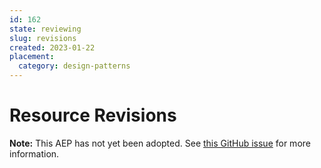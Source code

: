 ```yaml
---
id: 162
state: reviewing
slug: revisions
created: 2023-01-22
placement:
  category: design-patterns
---
```

# Resource Revisions

**Note:** This AEP has not yet been adopted. See
[this GitHub issue](https://github.com/aep-dev/aep.dev/issues/16) for more
information.
